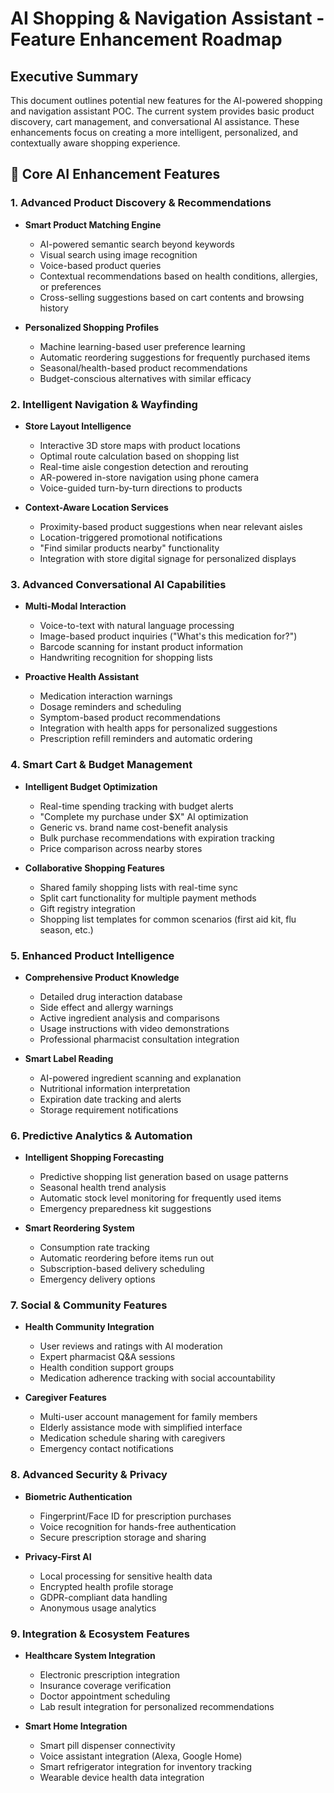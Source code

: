 # AI Shopping & Navigation Assistant - Feature Enhancement Roadmap

## Executive Summary
This document outlines potential new features for the AI-powered shopping and navigation assistant POC. The current system provides basic product discovery, cart management, and conversational AI assistance. These enhancements focus on creating a more intelligent, personalized, and contextually aware shopping experience.

## 🎯 Core AI Enhancement Features

### 1. Advanced Product Discovery & Recommendations
- **Smart Product Matching Engine**
  - AI-powered semantic search beyond keywords
  - Visual search using image recognition
  - Voice-based product queries
  - Contextual recommendations based on health conditions, allergies, or preferences
  - Cross-selling suggestions based on cart contents and browsing history

- **Personalized Shopping Profiles**
  - Machine learning-based user preference learning
  - Automatic reordering suggestions for frequently purchased items
  - Seasonal/health-based product recommendations
  - Budget-conscious alternatives with similar efficacy

### 2. Intelligent Navigation & Wayfinding
- **Store Layout Intelligence**
  - Interactive 3D store maps with product locations
  - Optimal route calculation based on shopping list
  - Real-time aisle congestion detection and rerouting
  - AR-powered in-store navigation using phone camera
  - Voice-guided turn-by-turn directions to products

- **Context-Aware Location Services**
  - Proximity-based product suggestions when near relevant aisles
  - Location-triggered promotional notifications
  - "Find similar products nearby" functionality
  - Integration with store digital signage for personalized displays

### 3. Advanced Conversational AI Capabilities
- **Multi-Modal Interaction**
  - Voice-to-text with natural language processing
  - Image-based product inquiries ("What's this medication for?")
  - Barcode scanning for instant product information
  - Handwriting recognition for shopping lists

- **Proactive Health Assistant**
  - Medication interaction warnings
  - Dosage reminders and scheduling
  - Symptom-based product recommendations
  - Integration with health apps for personalized suggestions
  - Prescription refill reminders and automatic ordering

### 4. Smart Cart & Budget Management
- **Intelligent Budget Optimization**
  - Real-time spending tracking with budget alerts
  - "Complete my purchase under $X" AI optimization
  - Generic vs. brand name cost-benefit analysis
  - Bulk purchase recommendations with expiration tracking
  - Price comparison across nearby stores

- **Collaborative Shopping Features**
  - Shared family shopping lists with real-time sync
  - Split cart functionality for multiple payment methods
  - Gift registry integration
  - Shopping list templates for common scenarios (first aid kit, flu season, etc.)

### 5. Enhanced Product Intelligence
- **Comprehensive Product Knowledge**
  - Detailed drug interaction database
  - Side effect and allergy warnings
  - Active ingredient analysis and comparisons
  - Usage instructions with video demonstrations
  - Professional pharmacist consultation integration

- **Smart Label Reading**
  - AI-powered ingredient scanning and explanation
  - Nutritional information interpretation
  - Expiration date tracking and alerts
  - Storage requirement notifications

### 6. Predictive Analytics & Automation
- **Intelligent Shopping Forecasting**
  - Predictive shopping list generation based on usage patterns
  - Seasonal health trend analysis
  - Automatic stock level monitoring for frequently used items
  - Emergency preparedness kit suggestions

- **Smart Reordering System**
  - Consumption rate tracking
  - Automatic reordering before items run out
  - Subscription-based delivery scheduling
  - Emergency delivery options

### 7. Social & Community Features
- **Health Community Integration**
  - User reviews and ratings with AI moderation
  - Expert pharmacist Q&A sessions
  - Health condition support groups
  - Medication adherence tracking with social accountability

- **Caregiver Features**
  - Multi-user account management for family members
  - Elderly assistance mode with simplified interface
  - Medication schedule sharing with caregivers
  - Emergency contact notifications

### 8. Advanced Security & Privacy
- **Biometric Authentication**
  - Fingerprint/Face ID for prescription purchases
  - Voice recognition for hands-free authentication
  - Secure prescription storage and sharing

- **Privacy-First AI**
  - Local processing for sensitive health data
  - Encrypted health profile storage
  - GDPR-compliant data handling
  - Anonymous usage analytics

### 9. Integration & Ecosystem Features
- **Healthcare System Integration**
  - Electronic prescription integration
  - Insurance coverage verification
  - Doctor appointment scheduling
  - Lab result integration for personalized recommendations

- **Smart Home Integration**
  - Smart pill dispenser connectivity
  - Voice assistant integration (Alexa, Google Home)
  - Smart refrigerator integration for inventory tracking
  - Wearable device health data integration